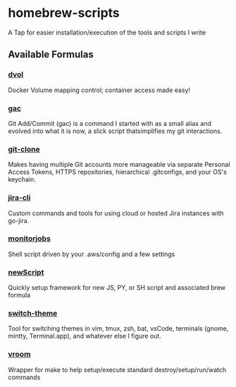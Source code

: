 # homebrew-scripts
A Tap for easier installation/execution of the tools and scripts I write

## Available Formulas

### [dvol](https://github.com/Flare576/dvol)

Docker Volume mapping control; container access made easy!

### [gac](https://github.com/Flare576/gac)

Git Add/Commit (gac) is a command I started with as a small alias and evolved into what it is now, a
slick script thatsimplifies my git interactions.

### [git-clone](https://github.com/Flare576/git-clone)

Makes having multiple Git accounts more manageable via separate Personal Access Tokens, HTTPS
repositories, hierarchical .gitconfigs, and your OS's keychain.

### [jira-cli](https://github.com/Flare576/jira-cli)

Custom commands and tools for using cloud or hosted Jira instances with go-jira.

### [monitorjobs](https://github.com/Flare576/monitorjobs)

Shell script driven by your .aws/config and a few settings

### [newScript](https://github.com/Flare576/newScript)

Quickly setup framework for new JS, PY, or SH script and associated brew formula

### [switch-theme](https://github.com/Flare576/switch-theme)

Tool for switching themes in vim, tmux, zsh, bat, vsCode, terminals (gnome, mintty, Terminal.app),
and whatever else I figure out.

### [vroom](https://github.com/Flare576/vroom)

Wrapper for make to help setup/execute standard destroy/setup/run/watch commands
